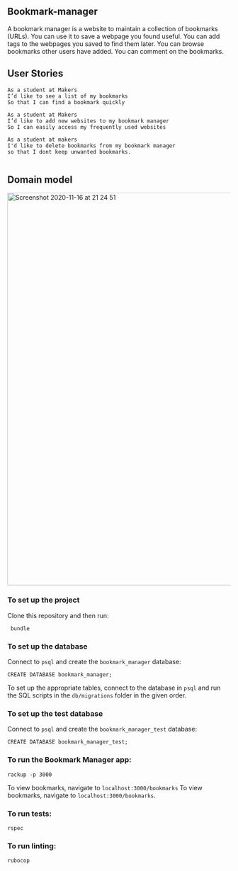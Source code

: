 ## Bookmark-manager

A bookmark manager is a website to maintain a collection of bookmarks (URLs). You can use it to save a webpage you found useful. You can add tags to the webpages you saved to find them later. You can browse bookmarks other users have added. You can comment on the bookmarks.

## User Stories

```
As a student at Makers
I’d like to see a list of my bookmarks
So that I can find a bookmark quickly

As a student at Makers
I’d like to add new websites to my bookmark manager
So I can easily access my frequently used websites

As a student at makers
I'd like to delete bookmarks from my bookmark manager
so that I dont keep unwanted bookmarks.


```
## Domain model

<img width="887" alt="Screenshot 2020-11-16 at 21 24 51" src="https://user-images.githubusercontent.com/71889577/99310027-47aecf00-2852-11eb-80d0-e02bac440232.png">


### To set up the project
Clone this repository and then run:
```
 bundle
 ```

 ### To set up the database

 Connect to `psql` and create the `bookmark_manager` database:

 ```
 CREATE DATABASE bookmark_manager;
 ```

 To set up the appropriate tables, connect to the database in `psql` and run the SQL scripts in the `db/migrations` folder in the given order.

 ### To set up the test database

 Connect to `psql` and create the `bookmark_manager_test` database:

 ```
 CREATE DATABASE bookmark_manager_test;
 ```

 ### To run the Bookmark Manager app:

 ```
 rackup -p 3000
 ```

 To view bookmarks, navigate to `localhost:3000/bookmarks`
 To view bookmarks, navigate to `localhost:3000/bookmarks`.

 ### To run tests:

```
rspec
```
### To run linting:
```
rubocop
```
